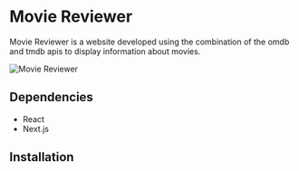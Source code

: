 # Movie Reviewer

Movie Reviewer is a website developed using the combination of the omdb and tmdb apis to display information about movies.

![Movie Reviewer](https://drive.google.com/uc?export=view&id=1dELCydg9Zpnqu1KfUTeVS5ZkSHCR7AkI)

## Dependencies

- React
- Next.js

## Installation
